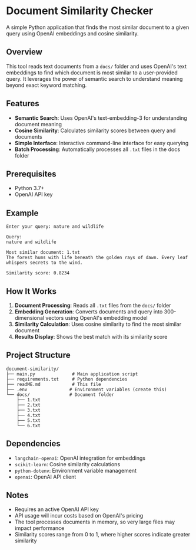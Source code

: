 # Document Similarity Checker

A simple Python application that finds the most similar document to a given query using OpenAI embeddings and cosine similarity.

## Overview

This tool reads text documents from a `docs/` folder and uses OpenAI's text embeddings to find which document is most similar to a user-provided query. It leverages the power of semantic search to understand meaning beyond exact keyword matching.

## Features

- **Semantic Search**: Uses OpenAI's text-embedding-3 for understanding document meaning
- **Cosine Similarity**: Calculates similarity scores between query and documents
- **Simple Interface**: Interactive command-line interface for easy querying
- **Batch Processing**: Automatically processes all `.txt` files in the docs folder

## Prerequisites

- Python 3.7+
- OpenAI API key

## Example

```
Enter your query: nature and wildlife

Query:
nature and wildlife

Most similar document: 1.txt
The forest hums with life beneath the golden rays of dawn. Every leaf whispers secrets to the wind.

Similarity score: 0.8234
```

## How It Works

1. **Document Processing**: Reads all `.txt` files from the `docs/` folder
2. **Embedding Generation**: Converts documents and query into 300-dimensional vectors using OpenAI's embedding model
3. **Similarity Calculation**: Uses cosine similarity to find the most similar document
4. **Results Display**: Shows the best match with its similarity score

## Project Structure

```
document-similarity/
├── main.py              # Main application script
├── requirements.txt     # Python dependencies
├── readME.md            # This file
├── .env                # Environment variables (create this)
└── docs/               # Document folder
    ├── 1.txt
    ├── 2.txt
    ├── 3.txt
    ├── 4.txt
    ├── 5.txt
    └── 6.txt
```

## Dependencies

- `langchain-openai`: OpenAI integration for embeddings
- `scikit-learn`: Cosine similarity calculations
- `python-dotenv`: Environment variable management
- `openai`: OpenAI API client

## Notes

- Requires an active OpenAI API key
- API usage will incur costs based on OpenAI's pricing
- The tool processes documents in memory, so very large files may impact performance
- Similarity scores range from 0 to 1, where higher scores indicate greater similarity

